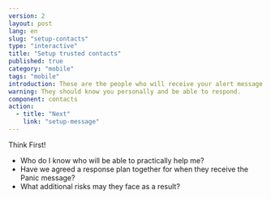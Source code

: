 ```yaml
---
version: 2
layout: post
lang: en
slug: "setup-contacts"
type: "interactive"
title: "Setup trusted contacts"
published: true
category: "mobile"
tags: "mobile"
introduction: These are the people who will receive your alert message.
warning: They should know you personally and be able to respond.
component: contacts
action:
  - title: "Next"
    link: "setup-message"
---
```


Think First! 
 - Who do I know who will be able to practically help me? 
 - Have we agreed a response plan together for when they receive the Panic message? 
 - What additional risks may they face as a result?